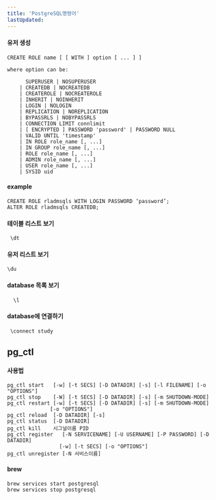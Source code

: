 ```yaml
---
title: 'PostgreSQL명령어'
lastUpdated: 
---
```


#### 유저 생성
```
CREATE ROLE name [ [ WITH ] option [ ... ] ]
```

```
where option can be:

      SUPERUSER | NOSUPERUSER
    | CREATEDB | NOCREATEDB
    | CREATEROLE | NOCREATEROLE
    | INHERIT | NOINHERIT
    | LOGIN | NOLOGIN
    | REPLICATION | NOREPLICATION
    | BYPASSRLS | NOBYPASSRLS
    | CONNECTION LIMIT connlimit
    | [ ENCRYPTED ] PASSWORD 'password' | PASSWORD NULL
    | VALID UNTIL 'timestamp'
    | IN ROLE role_name [, ...]
    | IN GROUP role_name [, ...]
    | ROLE role_name [, ...]
    | ADMIN role_name [, ...]
    | USER role_name [, ...]
    | SYSID uid
```

#### example
```
CREATE ROLE rladmsqls WITH LOGIN PASSWORD ‘password’;
ALTER ROLE rladmsqls CREATEDB;
```

####  테이블 리스트 보기
```
 \dt
 ```

 #### 유저 리스트 보기
 ```
 \du
 ```

 #### database 목록 보기
```
  \l
```

#### database에 연결하기

```
 \connect study
```

## pg_ctl

#### 사용법
 ```
pg_ctl start   [-w] [-t SECS] [-D DATADIR] [-s] [-l FILENAME] [-o "OPTIONS"]
pg_ctl stop    [-W] [-t SECS] [-D DATADIR] [-s] [-m SHUTDOWN-MODE]
pg_ctl restart [-w] [-t SECS] [-D DATADIR] [-s] [-m SHUTDOWN-MODE]
               [-o "OPTIONS"]
pg_ctl reload  [-D DATADIR] [-s]
pg_ctl status  [-D DATADIR]
pg_ctl kill    시그널이름 PID
pg_ctl register   [-N SERVICENAME] [-U USERNAME] [-P PASSWORD] [-D DATADIR]
                  [-w] [-t SECS] [-o "OPTIONS"]
pg_ctl unregister [-N 서비스이름]
```

#### brew

```
brew services start postgresql
brew services stop postgresql
```
 
